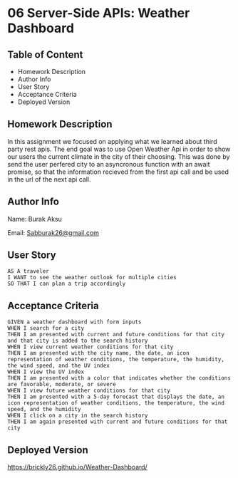 # 06 Server-Side APIs: Weather Dashboard

## Table of Content

- Homework Description
- Author Info
- User Story
- Acceptance Criteria
- Deployed Version

## Homework Description

In this assignment we focused on applying what we learned about third party rest apis. The end goal was to use Open Weather Api in order to show our users the current climate in the city of their choosing. This was done by send the user perfered city to an asyncronous function with an await promise, so that the information recieved from the first api call and be used in the url of the next api call.

## Author Info

Name: Burak Aksu

Email: Sabburak26@gmail.com

## User Story

```
AS A traveler
I WANT to see the weather outlook for multiple cities
SO THAT I can plan a trip accordingly
```

## Acceptance Criteria

```
GIVEN a weather dashboard with form inputs
WHEN I search for a city
THEN I am presented with current and future conditions for that city and that city is added to the search history
WHEN I view current weather conditions for that city
THEN I am presented with the city name, the date, an icon representation of weather conditions, the temperature, the humidity, the wind speed, and the UV index
WHEN I view the UV index
THEN I am presented with a color that indicates whether the conditions are favorable, moderate, or severe
WHEN I view future weather conditions for that city
THEN I am presented with a 5-day forecast that displays the date, an icon representation of weather conditions, the temperature, the wind speed, and the humidity
WHEN I click on a city in the search history
THEN I am again presented with current and future conditions for that city
```

## Deployed Version

https://brickly26.github.io/Weather-Dashboard/


